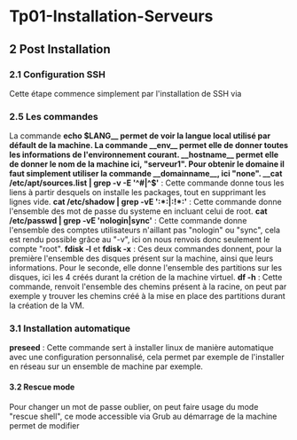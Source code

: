 # Tp01-Installation-Serveurs

## 2 Post Installation

### 2.1 Configuration SSH
Cette étape commence simplement par l'installation de SSH via 

### 2.5 Les commandes
La commande __echo $LANG__ permet de voir la langue local utilisé par défault de la machine.
La commande __env__ permet elle de donner toutes les informations de l'environnement courant.
__hostname__ permet elle de donner le nom de la machine ici, "serveur1".
Pour obtenir le domaine il faut simplement utiliser la commande __domainname__, ici "none".
__cat /etc/apt/sources.list | grep -v -E '^#|^$'__ : Cette commande donne tous les liens à partir desquels on installe les packages, tout en supprimant les lignes vide.
__cat /etc/shadow | grep -vE ':\*:|:!\*:'__  : Cette commande donne l'ensemble des mot de passe du systeme en incluant celui de root.
__cat /etc/passwd | grep -vE 'nologin|sync'__ : Cette commande donne l'ensemble des comptes utilisateurs n'aillant pas "nologin" ou "sync", cela est rendu possible grâce au "-v", ici on nous renvois donc seulement le compte "root".
__fdisk -l__ et __fdisk -x__ : Ces deux commandes donnent, pour la première l'ensemble des disques présent sur la machine, ainsi que leurs informations. Pour le seconde, elle donne l'ensemble des partitions sur les disques, ici les 4 créés durant la crétion de la machine virtuel.
__df -h__ : Cette commande, renvoit l'ensemble des chemins présent à la racine, on peut par exemple y trouver les chemins créé à la mise en place des partitions durant la création de la VM.

 ### 3.1 Installation automatique
 __preseed__ : Cette commande sert à installer linux de manière automatique avec une configuration personnalisé, cela permet par exemple de l'installer en réseau sur un ensemble de machine par exemple.

 #### 3.2 Rescue mode
 Pour changer un mot de passe oublier, on peut faire usage du mode "rescue shell", ce mode accessible via Grub au démarrage de la machine permet de modifier 
